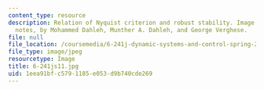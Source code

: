 ```yaml
---
content_type: resource
description: Relation of Nyquist criterion and robust stability. Image from course
  notes, by Mohammed Dahleh, Munther A. Dahleh, and George Verghese.
file: null
file_location: /coursemedia/6-241j-dynamic-systems-and-control-spring-2011/1eea91bfc5791185e053d9b740cde269_6-241js11.jpg
file_type: image/jpeg
resourcetype: Image
title: 6-241js11.jpg
uid: 1eea91bf-c579-1185-e053-d9b740cde269
---
```

